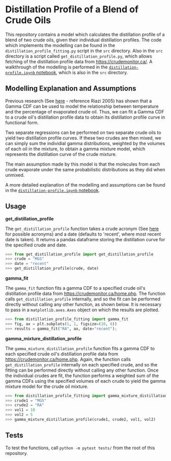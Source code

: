 # Distillation Profile of a Blend of Crude Oils

This repository contains a model which calculates the distillation profile of a blend of two crude oils, given their individual distillation profiles. The code which implements the modelling can be found in the `distillation_profile_fitting.py` script in the `src` directory. Also in the `src` directory is a script called `get_distillation_profile.py`, which allows fetching of the distillation profile data from https://crudemonitor.ca/. A walkthrough of the modelling is performed in the [`distillation-profile.ipynb` notebook](https://github.com/RobBlumberg/validere_distillation/blob/master/src/distillation-profile.ipynb), which is also in the `src` directory.

## Modelling Explanation and Assumptions

Previous research (See [here](https://digital.library.adelaide.edu.au/dspace/bitstream/2440/88659/8/02whole.pdf) - reference Riazi 2005) has shown that a Gamma CDF can be used to model the relationship between temperature and the percentage of evaporated crude oil. Thus, we can fit a Gamma CDF to a crude oil's distillation profile data to obtain its distillation profile curve in functional form. 

Two separate regressions can be performed on two separate crude oils to yield two distillation profile curves. If these two crudes are then mixed, we can simply sum the individial gamma distributions, weighted by the volumes of each oil in the mixture, to obtain a gamma mixture model, which represents the distillation curve of the crude mixture.

The main assumption made by this model is that the molecules from each crude evaporate under the same probabilistic distributions as they did when unmixed.

A more detailed explanation of the modelling and assumptions can be found in the [`distillation-profile.ipynb` notebook](https://github.com/RobBlumberg/validere_distillation/blob/master/src/distillation-profile.ipynb).

## Usage

**get_distillation_profile**

The `get_distillation_profile` function takes a crude acronym (See [here](https://crudemonitor.ca/home.php) for possible acronyms) and a date (defaults to 'recent', where most recent date is taken). It returns a pandas dataframe storing the distillation curve for the specified crude and date.

```python
>>> from get_distillation_profile import get_distillation_profile
>>> crude = "MGS"
>>> date = "recent"
>>> get_distillation_profile(crude, date)
```

**gamma_fit**

The `gamma_fit` function fits a gamma CDF to a specified crude oil's distillation profile data from https://crudemonitor.ca/home.php. The function calls `get_distillation_profile` internally, and so the fit can be performed directly without calling any other function, as shown below. It is necessary to pass in a `matplotlib.axes.Axes` object on which the results are plotted.

```python
>>> from distillation_profile_fitting import gamma_fit
>>> fig, ax = plt.subplots(1, 1, figsize=(10, 6))
>>> results = gamma_fit("RA", ax, date="recent");
```

**gamma_mixture_distillation_profile**

The `gamma_mixture_distillation_profile` function fits a gamma CDF to each specified crude oil's distillation profile data from https://crudemonitor.ca/home.php. Again, the function calls `get_distillation_profile` internally on each specified crude, and so the fitting can be performed directly without calling any other function. Once the individual crudes are fit, the function performs a weighted sum of the gamma CDFs using the specified volumes of each crude to yield the gamma mixture model for the crude oil mixture.

```python
>>> from distillation_profile_fitting import gamma_mixture_distillation_profile
>>> crude1 = "MGS"
>>> crude2 = "RA"
>>> vol1 = 10
>>> vol2 = 5
>>> gamma_mixture_distillation_profile(crude1, crude2, vol1, vol2)
```

## Tests

To test the functions, call `python -m pytest tests/` from the root of this repository.







